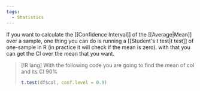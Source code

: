 ```yaml
---
tags:
  - Statistics
---
```

If you want to calculate the [[Confidence Interval]] of the [[Average|Mean]] over a sample, one thing you can do is running a [[Student's t test|t test]] of one-sample in R (in practice it will check if the mean is zero). with that you can get the CI over the mean that you want.

>[!R lang]
>With the following code you are going to find the mean of col and its CI 90%
>```R
>t.test(df$col, conf.level = 0.9)
>```
